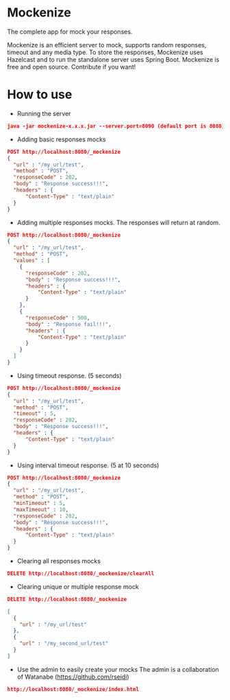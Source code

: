 # Mockenize
The complete app for mock your responses.

Mockenize is an efficient server to mock, supports random responses, timeout and any media type. To store the responses, Mockenize uses Hazelcast and to run the standalone server uses Spring Boot.
Mockenize is free and open source. Contribute if you want!

# How to use

- Running the server
```json
java -jar mockenize-x.x.x.jar --server.port=8090 (default port is 8080)
```

- Adding basic responses mocks

```json
POST http://localhost:8080/_mockenize
{
  "url" : "/my_url/test",
  "method" : "POST",
  "responseCode" : 202,
  "body" : "Response success!!!",
  "headers" : {
      "Content-Type" : "text/plain"
  }
}
```

- Adding multiple responses mocks. The responses will return at random.

```json
POST http://localhost:8080/_mockenize
{
  "url" : "/my_url/test",
  "method" : "POST",
  "values" : [
    {
      "responseCode" : 202,
      "body" : "Response success!!!",
      "headers" : {
          "Content-Type" : "text/plain"
      }
    },
    {
      "responseCode" : 500,
      "body" : "Response fail!!!",
      "headers" : {
          "Content-Type" : "text/plain"
      }
    }
  ]
}
```

- Using timeout response. (5 seconds)

```json
POST http://localhost:8080/_mockenize
{
  "url" : "/my_url/test",
  "method" : "POST",
  "timeout" : 5,
  "responseCode" : 202,
  "body" : "Response success!!!",
  "headers" : {
      "Content-Type" : "text/plain"
  }
}
```

- Using interval timeout response. (5 at 10 seconds)

```json
POST http://localhost:8080/_mockenize
{
  "url" : "/my_url/test",
  "method" : "POST",
  "minTimeout" : 5,
  "maxTimeout" : 10,
  "responseCode" : 202,
  "body" : "Response success!!!",
  "headers" : {
      "Content-Type" : "text/plain"
  }
}
```

- Clearing all responses mocks

```json
DELETE http://localhost:8080/_mockenize/clearAll
```

- Clearing unique or multiple response mock

```json
DELETE http://localhost:8080/_mockenize

[
  {
    "url" : "/my_url/test"
  },
  {
    "url" : "/my_second_url/test"
  }
]
```

- Use the admin to easily create your mocks
  The admin is a collaboration of Watanabe (https://github.com/rseidi)

```json
http://localhost:8080/_mockenize/index.html
```
